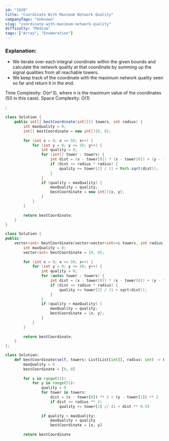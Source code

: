 ```yaml
---
id: "1620"
title: "Coordinate With Maximum Network Quality"
companyTags: "Unknown"
slug: "coordinate-with-maximum-network-quality"
difficulty: "Medium"
tags: ["Array", "Enumeration"]
---
```


### Explanation:
- We iterate over each integral coordinate within the given bounds and calculate the network quality at that coordinate by summing up the signal qualities from all reachable towers.
- We keep track of the coordinate with the maximum network quality seen so far and return it in the end.

Time Complexity: O(n^3), where n is the maximum value of the coordinates (50 in this case).
Space Complexity: O(1)

:

```java
class Solution {
    public int[] bestCoordinate(int[][] towers, int radius) {
        int maxQuality = 0;
        int[] bestCoordinate = new int[]{0, 0};
        
        for (int x = 0; x <= 50; x++) {
            for (int y = 0; y <= 50; y++) {
                int quality = 0;
                for (int[] tower : towers) {
                    int dist = (x - tower[0]) * (x - tower[0]) + (y - tower[1]) * (y - tower[1]);
                    if (dist <= radius * radius) {
                        quality += tower[2] / (1 + Math.sqrt(dist));
                    }
                }
                if (quality > maxQuality) {
                    maxQuality = quality;
                    bestCoordinate = new int[]{x, y};
                }
            }
        }
        
        return bestCoordinate;
    }
}
```

```cpp
class Solution {
public:
    vector<int> bestCoordinate(vector<vector<int>>& towers, int radius) {
        int maxQuality = 0;
        vector<int> bestCoordinate = {0, 0};
        
        for (int x = 0; x <= 50; x++) {
            for (int y = 0; y <= 50; y++) {
                int quality = 0;
                for (auto& tower : towers) {
                    int dist = (x - tower[0]) * (x - tower[0]) + (y - tower[1]) * (y - tower[1]);
                    if (dist <= radius * radius) {
                        quality += tower[2] / (1 + sqrt(dist));
                    }
                }
                if (quality > maxQuality) {
                    maxQuality = quality;
                    bestCoordinate = {x, y};
                }
            }
        }
        
        return bestCoordinate;
    }
};
```

```python
class Solution:
    def bestCoordinate(self, towers: List[List[int]], radius: int) -> List[int]:
        maxQuality = 0
        bestCoordinate = [0, 0]
        
        for x in range(51):
            for y in range(51):
                quality = 0
                for tower in towers:
                    dist = (x - tower[0]) ** 2 + (y - tower[1]) ** 2
                    if dist <= radius ** 2:
                        quality += tower[2] // (1 + dist ** 0.5)
                
                if quality > maxQuality:
                    maxQuality = quality
                    bestCoordinate = [x, y]
        
        return bestCoordinate
```